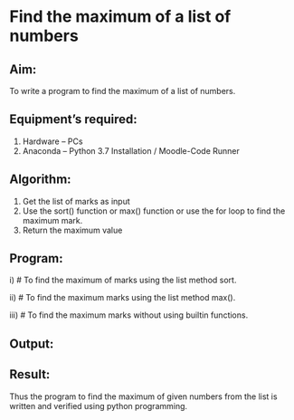# Find the maximum of a list of numbers
## Aim:
To write a program to find the maximum of a list of numbers.
## Equipment’s required:
1.	Hardware – PCs
2.	Anaconda – Python 3.7 Installation / Moodle-Code Runner
## Algorithm:
1.	Get the list of marks as input
2.	Use the sort() function or max() function or use the for loop to find the maximum mark.
3.	Return the maximum value
## Program:

i)	# To find the maximum of marks using the list method sort.


ii)	# To find the maximum marks using the list method max().





iii) # To find the maximum marks without using builtin functions.







## Output:



## Result:
Thus the program to find the maximum of given numbers from the list is written and verified using python programming.
